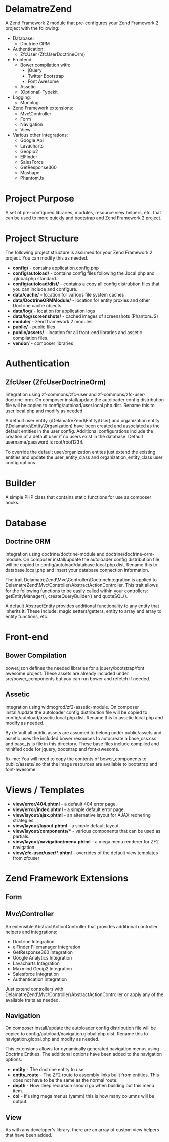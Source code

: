 <h1>DelamatreZend</h1>
<p>
A Zend Framework 2 module that pre-configures your Zend Framework 2 project with the following:
<ul>
    <li>Database:
        <ul>
            <li>Doctrine ORM</li>
        </ul>
    </li>
    <li>Authentication:
        <ul>
            <li>ZfcUser (ZfcUserDoctrineOrm)</li>
        </ul>
    </li>
    <li>Frontend:
        <ul>
            <li>Bower compilation with:
                <ul>
                    <li>jQuery</li>
                    <li>Twitter Bootstrap</li>
                    <li>Font Awesome</li>
                </ul>
            </li>
            <li>Assetic</li>
            <li>(Optional) Typekit</li>
        </ul>
    </li>
    <li>Logging:
        <ul>
            <li>Monolog</li>
        </ul>
    </li>
    <li>Zend Framework extensions:
        <ul>
            <li>Mvc\Controller</li>
            <li>Form</li>
            <li>Navigation</li>
            <li>View</li>
        </ul>
    </li>
    <li>Various other integrations:
        <ul>
            <li>Google Api</li>
            <li>Lavacharts</li>
            <li>Geopip2</li>
            <li>ElFinder</li>
            <li>SalesForce</li>
            <li>GetResponse360</li>
            <li>Mashape</li>
            <li>PhantomJs</li>
        </ul>
    </li>
</ul>
</p>

<h1>Project Purpose</h1>
<p>A set of pre-configured libraries, modules, resource view helpers, etc. that can be used to more quickly and bootstrap and Zend Framework 2 project.</p>

<h1>Project Structure</h1>
<p>The following project structure is assumed for your Zend Framework 2 project. You can modify this as needed.</p>
<ul>
    <li><b>config/</b> - contains application.config.php</li>
    <li><b>config/autoload/</b> - contains config files following the .local.php and .global.php standard.</li>
    <li><b>config/autoload/dist/</b> - contains a copy all config distrubtion files that you can include and configure.</li>
    <li><b>data/cache/</b> - location for various file system caches</li>
    <li><b>data/DoctrineORMModule/</b> - location for entity proxies and other Doctrine cache objects</li>
    <li><b>data/log/</b> - location for application logs</li>
    <li><b>data/log/screenshots/</b> - cached images of screenshots (PhantomJS)</li>
    <li><b>module/</b> - zend framework 2 modules</li>
    <li><b>public/</b> - public files</li>
    <li><b>public/assets/</b> - location for all front-end libraries and assetic compilation files.</li>
    <li><b>vendor/</b> - composer libraries</li>
</ul>

<h1>Authentication</h1>
<h2>ZfcUser (ZfcUserDoctrineOrm)</h2>
<p>Integration using zf-commons/zfc-user and zf-commons/zfc-user-doctrine-orm. On composer install/update the autoloader config distribution file will be copied to config/autoload/user.local.php.dist. Rename this to user.local.php and modify as needed.</p>
<p>A default user entity (\DelamatreZend\Entity\User) and organization entity (\Delamatre\Entity\Organization) have been created and associated as the default entities in the user config. Additional configurations include the creation of a default user if no users exist in the database. Default username/password is root/root1234.</p>
<p>To override the default user/organization entites just extend the existing entities and update the user_entity_class and organization_entity_class user config options.</p>

<h1>Builder</h1>
<p>A simple PHP class that contains static functions for use as composer hooks.</p>

<h1>Database</h1>
<h2>Doctrine ORM</h2>
<p>Integration using doctrine/doctrine-module and doctrine/doctrine-orm-module. On composer install/update the autoloader config distribution file will be copied to config/autoload/database.local.php.dist. Rename this to database.local.php and insert your database connection information.</p>
<p>The trait DelamatreZend\Mvc\Controller\DoctrineIntegration is applied to DelamatreZend\Mvc\Controller\AbstractActionController. This trait allows for the following functions to be easily called within your controllers: getEntityManager(), createQueryBuilder() and quoteSQL().</p>
<p>A default AbstractEntity provides additional functionality to any entity that inherits it. These include: magic setters/getters, entity to array and array to entity functions, etc.</p>

<h1>Front-end</h1>
<h2>Bower Compilation</h2>
<p>bower.json defines the needed libraries for a jquery/bootstrap/font awesome project. These assets are already included under src/bower_components but you can run bower and refetch if needed.</p>
<h2>Assetic</h2>
<p>Integration using widmogrod/zf2-assetic-module. On composer install/update the autoloader config distribution file will be copied to config/autoload/assetic.local.php.dist. Rename this to assetic.local.php and modify as needed.</p>
<p>By default all public assets are assumed to belong under public/assets and assetic uses the included bower resources to autocreate a base_css.css and base_js.js file in this directory. These base files include compiled and minified code for jquery, bootstrap and font-awesome.</p>
<p>fix-me: You will need to copy the contents of bower_components to public/assets/ so that the image resources are available to bootstrap and font-awesome.</p>

<h1>Views / Templates</h1>
<ul>
    <li><b>view/error/404.phtml</b> - a default 404 error page.</li>
    <li><b>view/error/index.phtml</b> - a simple default error page.</li>
    <li><b>view/layout/ajax.phtml</b> - an alternative layout for AJAX rednering strategies.</li>
    <li><b>view/layout/layout.phtml</b> - a simple default layout.</li>
    <li><b>view/layout/components/*</b> - various components that can be used as partials.</li>
    <li><b>view/layout/navigation/menu.phtml</b> - a mega menu renderer for ZF2 navigation.</li>
    <li><b>view/zfc-user/user/*.phtml</b> - overrides of the default view templates from zfcuser</li>

</ul>

<h1>Zend Framework Extensions</h1>
<h2>Form</h2>
<h2>Mvc\Controller</h2>
<p>An extensible AbstractActionController that provides additional controller helpers and integrations:
<ul>
    <li>Doctrine Integration</li>
    <li>elFinder Filemanager Integration</li>
    <li>GetResponse360 Integration</li>
    <li>Google Analytics Integration</li>
    <li>Lavacharts Integration</li>
    <li>Maxmind Geoip2 Integration</li>
    <li>Salesforce Integration</li>
    <li>Authentication Integration</li>
</ul>
Just extend controllers with DelamatreZend\Mvc\Controller\AbstractActionController or apply any of the available traits as needed.
<h2>Navigation</h2>
<p>On composer install/update the autoloader config distribution file will be copied to config/autoload/navigation.global.php.dist. Rename this to navigation.global.php and modify as needed.</p>
<p>This extensions allows for dynamically generated navigation menus using Doctrine Entities. The additional options have been added to the navigation options:
<ul>
    <li><b>entity</b> - The doctrine entity to use</li>
    <li><b>entity_route</b> - The ZF2 route to assembly links built from entities. This does not have to be the same as the normal route.</li>
    <li><b>depth</b> - How deep recursion should go when building out this menu item.</li>
    <li><b>col</b> - If using mega menus (yamm) this is how many columns will be output.  </li>
</ul>
</p>
<h2>View</h2>
<p>As with any developer's library, there are an array of custom view helpers that have been added.</p>

</p>
